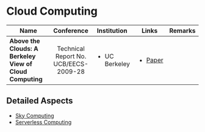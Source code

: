 # Cloud Computing

<table><thead><tr><th width="174">Name</th><th align="center">Conference</th><th>Institution</th><th>Links</th><th>Remarks</th></tr></thead><tbody><tr><td><strong>Above the Clouds: A Berkeley View of Cloud Computing</strong></td><td align="center">Technical Report No. UCB/EECS-2009-28</td><td><ul><li>UC Berkeley</li></ul></td><td><ul><li><a href="https://www2.eecs.berkeley.edu/Pubs/TechRpts/2009/EECS-2009-28.html">Paper</a></li></ul></td><td></td></tr></tbody></table>

## Detailed Aspects

* [Sky Computing](sky-computing.md)
* [Serverless Computing](serverless-computing.md)
